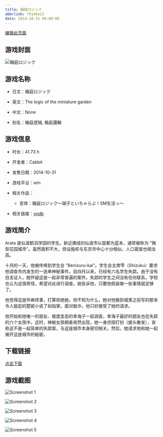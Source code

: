 ```yaml
---
title: 箱庭ロジック
abbrlink: 79140a23
date: 2014-10-31 00:00:00
---
```

[编辑此页面](https://github.com/ACG-3/ADV3-source/blob/main/source/_posts/games/%E7%AE%B1%E5%BA%AD%E3%83%AD%E3%82%B8%E3%83%83%E3%82%AF.md)

## 游戏封面

![箱庭ロジック](https%3A//pan.timero.xyz/onedrive/img_lib_001/%E7%AE%B1%E5%BA%AD%E3%83%AD%E3%82%B8%E3%83%83%E3%82%AF_cover.avif)


## 游戏名称

- 日文：箱庭ロジック
- 英文：The logic of the miniature garden
- 中文：None

- 别名：箱庭逻辑, 箱庭邏輯


## 游戏信息

- 时长：41.73 h
- 开发者：Cabbit
- 发售日期：2014-10-31
- 游戏平台：win
- 相关作品：
   - 变体：箱庭ロジック～瑚子といちゃらぶ！SM生活っ～

- 相关链接：[vndb](https://vndb.org/v14924)


## 游戏简介

Arata 是仙波鹤羽学园的学生。新近建成的仙波市以首都为蓝本，通常被称为 "微型花园城市"。虽然面积不大，但设施却与东京市中心十分相似，人口密度也相当高。

十月的一天，他被传唤到学生会 "Benizuru-kai"。学生会主席雫（Shizuku）要求他调查市内发生的一连串神秘事件。自四月以来，已经有六名学生失踪。由于没有目击证人，她怀疑这是一起非常普遍的案件。失踪的学生之间没有任何联系，学校也认为这很奇怪，希望对此进行调查。她告诉他，只要他假装做一些事情就足够了。

他觉得这是件麻烦事，打算拒绝她，但不知为什么，她对他搬到城里之前写的那本令人尴尬的楚妮小说了如指掌。面对敲诈，他只好接受了她的请求。

他开始和他唯一的朋友、极度变态的幸海子一起调查，幸海子最好的朋友也在失踪的六个女孩中。这时，神秘女孩桐香突然出现，她一身侦探打扮（披头散发），宣称这不是一起简单的失踪案，与这座城市本身密切相关。然后，她请求他和她一起揭开这座城市的秘密。




## 下载链接

[点击下载](https://pan.timero.xyz/onedrive/adv_lib_001/%E7%AE%B1%E5%BA%AD%E3%83%AD%E3%82%B8%E3%83%83%E3%82%AF)


## 游戏截图


![Screenshot 1](https%3A//pan.timero.xyz/onedrive/img_lib_001/%E7%AE%B1%E5%BA%AD%E3%83%AD%E3%82%B8%E3%83%83%E3%82%AF_Screenshot_1.avif)

![Screenshot 2](https%3A//pan.timero.xyz/onedrive/img_lib_001/%E7%AE%B1%E5%BA%AD%E3%83%AD%E3%82%B8%E3%83%83%E3%82%AF_Screenshot_2.avif)

![Screenshot 3](https%3A//pan.timero.xyz/onedrive/img_lib_001/%E7%AE%B1%E5%BA%AD%E3%83%AD%E3%82%B8%E3%83%83%E3%82%AF_Screenshot_3.avif)

![Screenshot 4](https%3A//pan.timero.xyz/onedrive/img_lib_001/%E7%AE%B1%E5%BA%AD%E3%83%AD%E3%82%B8%E3%83%83%E3%82%AF_Screenshot_4.avif)

![Screenshot 5](https%3A//pan.timero.xyz/onedrive/img_lib_001/%E7%AE%B1%E5%BA%AD%E3%83%AD%E3%82%B8%E3%83%83%E3%82%AF_Screenshot_5.avif)

